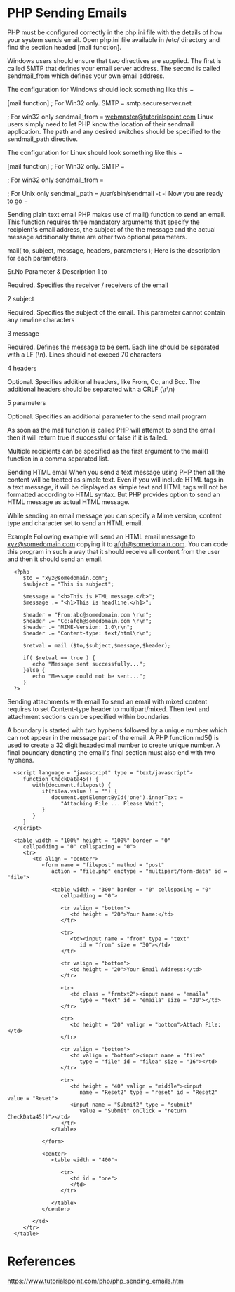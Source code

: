 # PHP Sending Emails

PHP must be configured correctly in the php.ini file with the details of how your system sends email. Open php.ini file available in /etc/ directory and find the section headed [mail function].

Windows users should ensure that two directives are supplied. The first is called SMTP that defines your email server address. The second is called sendmail_from which defines your own email address.

The configuration for Windows should look something like this −

[mail function]
; For Win32 only.
SMTP = smtp.secureserver.net

; For win32 only
sendmail_from = webmaster@tutorialspoint.com
Linux users simply need to let PHP know the location of their sendmail application. The path and any desired switches should be specified to the sendmail_path directive.

The configuration for Linux should look something like this −

[mail function]
; For Win32 only.
SMTP =

; For win32 only
sendmail_from =

; For Unix only
sendmail_path = /usr/sbin/sendmail -t -i
Now you are ready to go −

Sending plain text email
PHP makes use of mail() function to send an email. This function requires three mandatory arguments that specify the recipient's email address, the subject of the the message and the actual message additionally there are other two optional parameters.

mail( to, subject, message, headers, parameters );
Here is the description for each parameters.

Sr.No	Parameter & Description
1
to

Required. Specifies the receiver / receivers of the email

2
subject

Required. Specifies the subject of the email. This parameter cannot contain any newline characters

3
message

Required. Defines the message to be sent. Each line should be separated with a LF (\n). Lines should not exceed 70 characters

4
headers

Optional. Specifies additional headers, like From, Cc, and Bcc. The additional headers should be separated with a CRLF (\r\n)

5
parameters

Optional. Specifies an additional parameter to the send mail program

As soon as the mail function is called PHP will attempt to send the email then it will return true if successful or false if it is failed.

Multiple recipients can be specified as the first argument to the mail() function in a comma separated list.

Sending HTML email
When you send a text message using PHP then all the content will be treated as simple text. Even if you will include HTML tags in a text message, it will be displayed as simple text and HTML tags will not be formatted according to HTML syntax. But PHP provides option to send an HTML message as actual HTML message.

While sending an email message you can specify a Mime version, content type and character set to send an HTML email.

Example
Following example will send an HTML email message to xyz@somedomain.com copying it to afgh@somedomain.com. You can code this program in such a way that it should receive all content from the user and then it should send an email.

<html>

   <head>
      <title>Sending HTML email using PHP</title>
   </head>

   <body>

      <?php
         $to = "xyz@somedomain.com";
         $subject = "This is subject";

         $message = "<b>This is HTML message.</b>";
         $message .= "<h1>This is headline.</h1>";

         $header = "From:abc@somedomain.com \r\n";
         $header .= "Cc:afgh@somedomain.com \r\n";
         $header .= "MIME-Version: 1.0\r\n";
         $header .= "Content-type: text/html\r\n";

         $retval = mail ($to,$subject,$message,$header);

         if( $retval == true ) {
            echo "Message sent successfully...";
         }else {
            echo "Message could not be sent...";
         }
      ?>

   </body>
</html>
Sending attachments with email
To send an email with mixed content requires to set Content-type header to multipart/mixed. Then text and attachment sections can be specified within boundaries.

A boundary is started with two hyphens followed by a unique number which can not appear in the message part of the email. A PHP function md5() is used to create a 32 digit hexadecimal number to create unique number. A final boundary denoting the email's final section must also end with two hyphens.

<?php
   // request variables // important
   $from = $_REQUEST["from"];
   $emaila = $_REQUEST["emaila"];
   $filea = $_REQUEST["filea"];

   if ($filea) {
      function mail_attachment ($from , $to, $subject, $message, $attachment){
         $fileatt = $attachment; // Path to the file
         $fileatt_type = "application/octet-stream"; // File Type

         $start = strrpos($attachment, '/') == -1 ?
            strrpos($attachment, '//') : strrpos($attachment, '/')+1;

         $fileatt_name = substr($attachment, $start,
            strlen($attachment)); // Filename that will be used for the
            file as the attachment

         $email_from = $from; // Who the email is from
         $subject = "New Attachment Message";

         $email_subject =  $subject; // The Subject of the email
         $email_txt = $message; // Message that the email has in it
         $email_to = $to; // Who the email is to

         $headers = "From: ".$email_from;
         $file = fopen($fileatt,'rb');
         $data = fread($file,filesize($fileatt));
         fclose($file);

         $msg_txt="\n\n You have recieved a new attachment message from $from";
         $semi_rand = md5(time());
         $mime_boundary = "==Multipart_Boundary_x{$semi_rand}x";
         $headers .= "\nMIME-Version: 1.0\n" . "Content-Type: multipart/mixed;\n" . "
            boundary=\"{$mime_boundary}\"";

         $email_txt .= $msg_txt;

         $email_message .= "This is a multi-part message in MIME format.\n\n" .
            "--{$mime_boundary}\n" . "Content-Type:text/html;
            charset = \"iso-8859-1\"\n" . "Content-Transfer-Encoding: 7bit\n\n" .
            $email_txt . "\n\n";

         $data = chunk_split(base64_encode($data));

         $email_message .= "--{$mime_boundary}\n" . "Content-Type: {$fileatt_type};\n" .
            " name = \"{$fileatt_name}\"\n" . //"Content-Disposition: attachment;\n" .
            //" filename = \"{$fileatt_name}\"\n" . "Content-Transfer-Encoding:
            base64\n\n" . $data . "\n\n" . "--{$mime_boundary}--\n";

         $ok = mail($email_to, $email_subject, $email_message, $headers);

         if($ok) {
            echo "File Sent Successfully.";
            unlink($attachment); // delete a file after attachment sent.
         }else {
            die("Sorry but the email could not be sent. Please go back and try again!");
         }
      }
      move_uploaded_file($_FILES["filea"]["tmp_name"],
         'temp/'.basename($_FILES['filea']['name']));

      mail_attachment("$from", "youremailaddress@gmail.com",
         "subject", "message", ("temp/".$_FILES["filea"]["name"]));
   }
?>

<html>
   <head>

      <script language = "javascript" type = "text/javascript">
         function CheckData45() {
            with(document.filepost) {
               if(filea.value ! = "") {
                  document.getElementById('one').innerText =
                     "Attaching File ... Please Wait";
               }
            }
         }
      </script>

   </head>
   <body>

      <table width = "100%" height = "100%" border = "0"
         cellpadding = "0" cellspacing = "0">
         <tr>
            <td align = "center">
               <form name = "filepost" method = "post"
                  action = "file.php" enctype = "multipart/form-data" id = "file">

                  <table width = "300" border = "0" cellspacing = "0"
                     cellpadding = "0">

                     <tr valign = "bottom">
                        <td height = "20">Your Name:</td>
                     </tr>

                     <tr>
                        <td><input name = "from" type = "text"
                           id = "from" size = "30"></td>
                     </tr>

                     <tr valign = "bottom">
                        <td height = "20">Your Email Address:</td>
                     </tr>

                     <tr>
                        <td class = "frmtxt2"><input name = "emaila"
                           type = "text" id = "emaila" size = "30"></td>
                     </tr>

                     <tr>
                        <td height = "20" valign = "bottom">Attach File:</td>
                     </tr>

                     <tr valign = "bottom">
                        <td valign = "bottom"><input name = "filea"
                           type = "file" id = "filea" size = "16"></td>
                     </tr>

                     <tr>
                        <td height = "40" valign = "middle"><input
                           name = "Reset2" type = "reset" id = "Reset2" value = "Reset">
                        <input name = "Submit2" type = "submit"
                           value = "Submit" onClick = "return CheckData45()"></td>
                     </tr>
                  </table>

               </form>

               <center>
                  <table width = "400">

                     <tr>
                        <td id = "one">
                        </td>
                     </tr>

                  </table>
               </center>

            </td>
         </tr>
      </table>

   </body>
</html>

# References
https://www.tutorialspoint.com/php/php_sending_emails.htm
